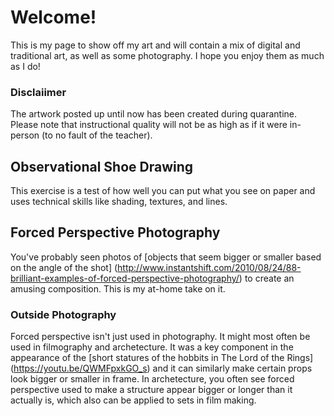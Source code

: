 # Welcome!
This is my page to show off my art and will contain a mix of digital and traditional art, as well as some photography. I hope you enjoy them as much as I do!
### Disclaiimer
The artwork posted up until now has been created during quarantine. Please note that instructional quality will not be as high as if it were in-person (to no fault of the teacher).

## Observational Shoe Drawing
This exercise is a test of how well you can put what you see on paper and uses technical skills like shading, textures, and lines.
<insert photo here>

## Forced Perspective Photography
You've probably seen photos of [objects that seem bigger or smaller based on the angle of the shot] (http://www.instantshift.com/2010/08/24/88-brilliant-examples-of-forced-perspective-photography/) to create an amusing composition. This is my at-home take on it.
<insert photo here>

### Outside Photography
Forced perspective isn't just used in photography. It might most often be used in filmography and archetecture. It was a key component in the appearance of the [short statures of the hobbits in The Lord of the Rings] (https://youtu.be/QWMFpxkGO_s) and it can similarly make certain props look bigger or smaller in frame. In archetecture, you often see forced perspective used to make a structure appear bigger or longer than it actually is, which also can be applied to sets in film making.
